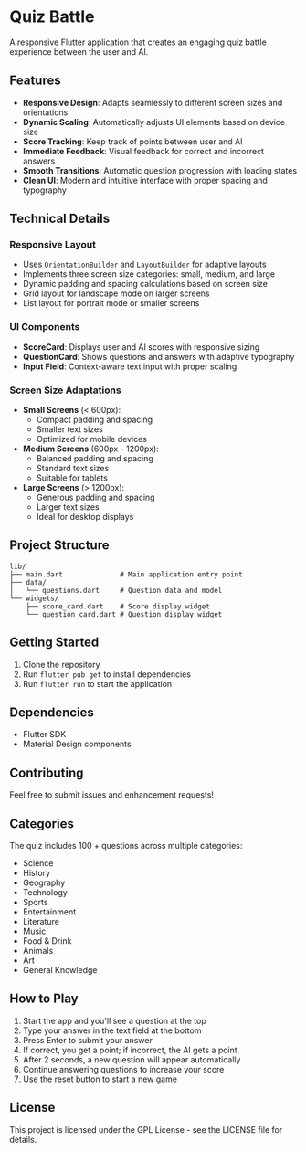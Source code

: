 # Quiz Battle

A responsive Flutter application that creates an engaging quiz battle experience between the user and AI.

## Features

- **Responsive Design**: Adapts seamlessly to different screen sizes and orientations
- **Dynamic Scaling**: Automatically adjusts UI elements based on device size
- **Score Tracking**: Keep track of points between user and AI
- **Immediate Feedback**: Visual feedback for correct and incorrect answers
- **Smooth Transitions**: Automatic question progression with loading states
- **Clean UI**: Modern and intuitive interface with proper spacing and typography

## Technical Details

### Responsive Layout
- Uses `OrientationBuilder` and `LayoutBuilder` for adaptive layouts
- Implements three screen size categories: small, medium, and large
- Dynamic padding and spacing calculations based on screen size
- Grid layout for landscape mode on larger screens
- List layout for portrait mode or smaller screens

### UI Components
- **ScoreCard**: Displays user and AI scores with responsive sizing
- **QuestionCard**: Shows questions and answers with adaptive typography
- **Input Field**: Context-aware text input with proper scaling

### Screen Size Adaptations
- **Small Screens** (< 600px):
  - Compact padding and spacing
  - Smaller text sizes
  - Optimized for mobile devices
- **Medium Screens** (600px - 1200px):
  - Balanced padding and spacing
  - Standard text sizes
  - Suitable for tablets
- **Large Screens** (> 1200px):
  - Generous padding and spacing
  - Larger text sizes
  - Ideal for desktop displays

## Project Structure

```
lib/
├── main.dart              # Main application entry point
├── data/
│   └── questions.dart     # Question data and model
└── widgets/
    ├── score_card.dart    # Score display widget
    └── question_card.dart # Question display widget
```

## Getting Started

1. Clone the repository
2. Run `flutter pub get` to install dependencies
3. Run `flutter run` to start the application

## Dependencies

- Flutter SDK
- Material Design components

## Contributing

Feel free to submit issues and enhancement requests!

## Categories

The quiz includes 100 + questions across multiple categories:

- Science
- History
- Geography
- Technology
- Sports
- Entertainment
- Literature
- Music
- Food & Drink
- Animals
- Art
- General Knowledge

## How to Play

1. Start the app and you'll see a question at the top
2. Type your answer in the text field at the bottom
3. Press Enter to submit your answer
4. If correct, you get a point; if incorrect, the AI gets a point
5. After 2 seconds, a new question will appear automatically
6. Continue answering questions to increase your score
7. Use the reset button to start a new game

## License

This project is licensed under the GPL License - see the LICENSE file for details.

